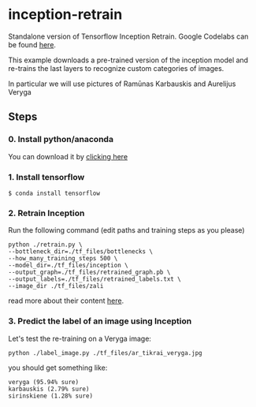 # inception-retrain
Standalone version of Tensorflow Inception Retrain. Google Codelabs can be found [here](https://codelabs.developers.google.com/codelabs/tensorflow-for-poets).

This example downloads a pre-trained version of the inception model and re-trains the last layers to recognize custom categories of images. 

In particular we will use pictures of Ramūnas Karbauskis and Aurelijus Veryga

## Steps

### 0. Install python/anaconda

You can download it by [clicking here](https://conda.io/miniconda.html)

### 1. Install tensorflow
```$ conda install tensorflow```

### 2. Retrain Inception

Run the following command (edit paths and training steps as you please)
```
python ./retrain.py \
--bottleneck_dir=./tf_files/bottlenecks \
--how_many_training_steps 500 \
--model_dir=./tf_files/inception \
--output_graph=./tf_files/retrained_graph.pb \
--output_labels=./tf_files/retrained_labels.txt \
--image_dir ./tf_files/zali
```

read more about their content [here](https://codelabs.developers.google.com/codelabs/tensorflow-for-poets).


### 3. Predict the label of an image using Inception

Let's test the re-training on a Veryga image:
```
python ./label_image.py ./tf_files/ar_tikrai_veryga.jpg
```

you should get something like:
```
veryga (95.94% sure)
karbauskis (2.79% sure)
sirinskiene (1.28% sure)
```
